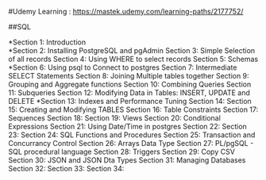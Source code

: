 #Udemy Learning : https://mastek.udemy.com/learning-paths/2177752/

##SQL

*Section 1: Introduction    
*Section 2: Installing PostgreSQL and pgAdmin
Section 3: Simple Selection of all records
Section 4: Using WHERE to select records
Section 5: Schemas
*Section 6: Using psql to Connect to postgres
Section 7: Intermediate SELECT Statements
Section 8: Joining Multiple tables together
Section 9: Grouping and Aggregate functions
Section 10: Combining Queries
Section 11: Subqueries
Section 12: Modifying Data in Tables: INSERT, UPDATE and DELETE
*Section 13: Indexes and Performance Tuning
Section 14:
Section 15: Creating and Modifying TABLES
Section 16: Table Constraints
Section 17: Sequences
Section 18:
Section 19: Views
Section 20: Conditional Expressions
Section 21: Using Date/Time in postgres
Section 22:
Section 23:
Section 24: SQL Functions and Procedures
Section 25: Transaction and Concurrancy Control
Section 26: Arrays Data Type
Section 27: PL/pgSQL - SQL procedural language
Section 28: Triggers
Section 29: Copy CSV
Section 30: JSON and JSON Dta Types
Section 31: Managing Databases
Section 32: 
Section 33:
Section 34: 